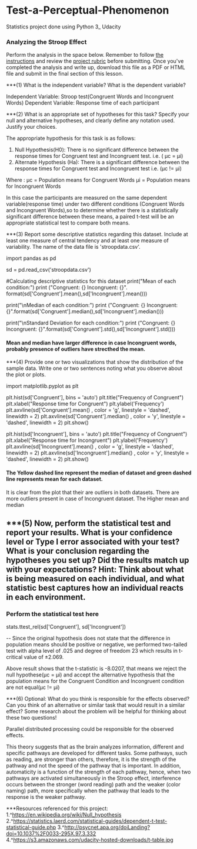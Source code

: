 # Test-a-Perceptual-Phenomenon
Statistics project done using Python 3_ Udacity

### Analyzing the Stroop Effect
Perform the analysis in the space below. Remember to follow [the instructions](https://docs.google.com/document/d/1-OkpZLjG_kX9J6LIQ5IltsqMzVWjh36QpnP2RYpVdPU/pub?embedded=True) and review the [project rubric](https://review.udacity.com/#!/rubrics/71/view) before submitting. Once you've completed the analysis and write up, download this file as a PDF or HTML file and submit in the final section of this lesson.


***(1) What is the independent variable? What is the dependent variable?

Independent Variable: Stroop test(Congruent Words and Incongruent Words)
Dependent Variable: Response time of each participant

***(2) What is an appropriate set of hypotheses for this task? Specify your null and alternative hypotheses, and clearly define any notation used. Justify your choices.

The appropriate hypothesis for this task is as follows:
1. Null Hypothesis(H0): There is no significant difference between the response times for Congruent test and Incongruent            test.    i.e. ( μc = μi)
2. Alternate Hypothesis (Ha): There is a significant difference between the response times for Congruent test and       Incongruent   test i.e. (μc != μi)

Where :
   μc = Population means for Congruent Words
   μi = Population means for Incongruent Words

In this case the participants are measured on the same dependent variable(response time) under two different conditions (Congruent Words and Incongruent Words),so to determine whether there is a statistically significant difference between these means, a paired t-test will be an appropriate statistical test to compare both means. 

***(3) Report some descriptive statistics regarding this dataset. Include at least one measure of central tendency and at least one measure of variability. The name of the data file is 'stroopdata.csv'.

import pandas as pd

sd = pd.read_csv('stroopdata.csv')

#Calculating descriptive statistics for this dataset
print("Mean of each condition:")
print ("Congruent: {}    Incongruent: {}". format(sd['Congruent'].mean(),sd['Incongruent'].mean()))

print("\nMedian of each condition:")
print ("Congruent: {}    Incongruent: {}".format(sd['Congruent'].median(),sd['Incongruent'].median()))

print("\nStandard Deviation for each condition:")
print ("Congruent: {}    Incongruent: {}".format(sd['Congruent'].std(),sd['Incongruent'].std()))

#### Mean and median have larger difference in case Incongruent words, probably presence of outliers have strecthed the mean.

***(4) Provide one or two visualizations that show the distribution of the sample data. Write one or two sentences noting what you observe about the plot or plots.

import matplotlib.pyplot as plt

plt.hist(sd['Congruent'], bins = 'auto')
plt.title("Frequency of Congruent")
plt.xlabel("Response time for Congruent")
plt.ylabel('Frequency')
plt.axvline(sd['Congruent'].mean() , color = 'g', linestyle = 'dashed', linewidth = 2)
plt.axvline(sd['Congruent'].median() , color = 'y', linestyle = 'dashed', linewidth = 2)
plt.show()

plt.hist(sd['Incongruent'], bins = 'auto')
plt.title("Frequency of Congruent")
plt.xlabel("Response time for Incongruent")
plt.ylabel('Frequency')
plt.axvline(sd['Incongruent'].mean() , color = 'g', linestyle = 'dashed', linewidth = 2)
plt.axvline(sd['Incongruent'].median() , color = 'y', linestyle = 'dashed', linewidth = 2)
plt.show()

#### The Yellow dashed line represent the median of dataset and green dashed line represents mean for each dataset.
It is clear from the plot that their are outliers in both datasets. There are more outliers present in case of Incongruent dataset.
The Higher mean and median 

***(5)  Now, perform the statistical test and report your results. What is your confidence level or Type I error associated with your test? What is your conclusion regarding the hypotheses you set up? Did the results match up with your expectations? **Hint:**  Think about what is being measured on each individual, and what statistic best captures how an individual reacts in each environment.
--
### Perform the statistical test here
stats.ttest_rel(sd['Congruent'], sd['Incongruent'])

--
Since the original hypothesis does not state that the difference in population means should be positive or negative, we performed two-tailed test with alpha level of .025 and degree of freedom 23 which results in t-critical value of ±2.069.

Above result shows that the t-statistic is -8.0207, that means we reject the null hypothese(μc = μi) and accept the alternative
hypothesis that the population means for the Congruent Condition and Incongruent condition are not equal(μc != μi)

***(6) Optional: What do you think is responsible for the effects observed? Can you think of an alternative or similar task that would result in a similar effect? Some research about the problem will be helpful for thinking about these two questions!

Parallel distributed processing could be responsible for the observed effects.

This theory suggests that as the brain analyzes information, different and specific pathways are developed for different tasks. Some pathways, such as reading, are stronger than others, therefore, it is the strength of the pathway and not the speed of the pathway that is important. In addition, automaticity is a function of the strength of each pathway, hence, when two pathways are activated simultaneously in the Stroop effect, interference occurs between the stronger (word reading) path and the weaker (color naming) path, more specifically when the pathway that leads to the response is the weaker pathway.

***Resources referenced for this project:
    1.^https://en.wikipedia.org/wiki/Null_hypothesis
    2.^https://statistics.laerd.com/statistical-guides/dependent-t-test-statistical-guide.php
    3.^http://psycnet.apa.org/doiLanding?doi=10.1037%2F0033-295X.97.3.332
    4.^https://s3.amazonaws.com/udacity-hosted-downloads/t-table.jpg
